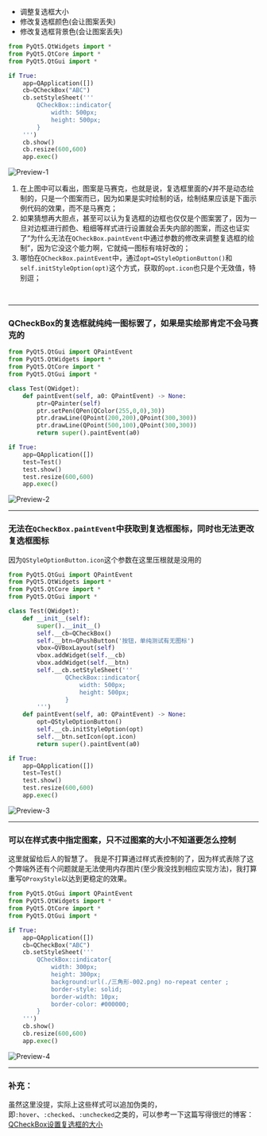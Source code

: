 - 调整复选框大小
- 修改复选框颜色(会让图案丢失)
- 修改复选框背景色(会让图案丢失)

```py
from PyQt5.QtWidgets import *
from PyQt5.QtCore import *
from PyQt5.QtGui import *

if True:
	app=QApplication([])
	cb=QCheckBox("ABC")
	cb.setStyleSheet('''
		QCheckBox::indicator{
			width: 500px;
			height: 500px;
		}
	''')
	cb.show()
	cb.resize(600,600)
	app.exec()
```
![Preview-1](./pict/1.png)

1. 在上图中可以看出，图案是马赛克，也就是说，复选框里面的√并不是动态绘制的，只是一个图案而已，因为如果是实时绘制的话，绘制结果应该是下面示例代码的效果，而不是马赛克；
2. 如果猜想再大胆点，甚至可以认为复选框的边框也仅仅是个图案罢了，因为一旦对边框进行颜色、粗细等样式进行设置就会丢失内部的图案，而这也证实了“为什么无法在``QCheckBox.paintEvent``中通过参数的修改来调整复选框的绘制”，因为它没这个能力啊，它就纯一图标有啥好改的；
3. 哪怕在``QCheckBox.paintEvent``中，通过``opt=QStyleOptionButton()``和``self.initStyleOption(opt)``这个方式，获取的``opt.icon``也只是个无效值，特别逗；

<br>

***

### QCheckBox的复选框就纯纯一图标罢了，如果是实绘那肯定不会马赛克的
```py
from PyQt5.QtGui import QPaintEvent
from PyQt5.QtWidgets import *
from PyQt5.QtCore import *
from PyQt5.QtGui import *

class Test(QWidget):
	def paintEvent(self, a0: QPaintEvent) -> None:
		ptr=QPainter(self)
		ptr.setPen(QPen(QColor(255,0,0),30))
		ptr.drawLine(QPoint(200,200),QPoint(300,300))
		ptr.drawLine(QPoint(500,100),QPoint(300,300))
		return super().paintEvent(a0)

if True:
	app=QApplication([])
	test=Test()
	test.show()
	test.resize(600,600)
	app.exec()
```

![Preview-2](./pict/2.png)


*** 

### 无法在``QCheckBox.paintEvent``中获取到复选框图标，同时也无法更改复选框图标

因为``QStyleOptionButton.icon``这个参数在这里压根就是没用的

```py
from PyQt5.QtGui import QPaintEvent
from PyQt5.QtWidgets import *
from PyQt5.QtCore import *
from PyQt5.QtGui import *

class Test(QWidget):
	def __init__(self):
		super().__init__()
		self.__cb=QCheckBox()
		self.__btn=QPushButton('按钮，单纯测试有无图标')
		vbox=QVBoxLayout(self)
		vbox.addWidget(self.__cb)
		vbox.addWidget(self.__btn)
		self.__cb.setStyleSheet('''
				QCheckBox::indicator{
					width: 500px;
					height: 500px;
				}
		''')
	def paintEvent(self, a0: QPaintEvent) -> None:
		opt=QStyleOptionButton()
		self.__cb.initStyleOption(opt)
		self.__btn.setIcon(opt.icon)
		return super().paintEvent(a0)

if True:
	app=QApplication([])
	test=Test()
	test.show()
	test.resize(600,600)
	app.exec()
```

![Preview-3](./pict/3.png)

***

### 可以在样式表中指定图案，只不过图案的大小不知道要怎么控制

这里就留给后人的智慧了。
我是不打算通过样式表控制的了，因为样式表除了这个弊端外还有个问题就是无法使用内存图片(至少我没找到相应实现方法)，我打算重写``QProxyStyle``以达到更稳定的效果。

```py
from PyQt5.QtGui import QPaintEvent
from PyQt5.QtWidgets import *
from PyQt5.QtCore import *
from PyQt5.QtGui import *

if True:
	app=QApplication([])
	cb=QCheckBox("ABC")
	cb.setStyleSheet('''
		QCheckBox::indicator{
			width: 300px;
			height: 300px;
			background:url(./三角形-002.png) no-repeat center ;
			border-style: solid;
			border-width: 10px;
			border-color: #000000;
		}
	''')
	cb.show()
	cb.resize(600,600)
	app.exec()
```

![Preview-4](./pict/4.png)

***

### 补充：

虽然这里没提，实际上这些样式可以追加伪类的，即``:hover``、``:checked``、``:unchecked``之类的，可以参考一下这篇写得很烂的博客：[QCheckBox设置复选框的大小](https://blog.csdn.net/qq_44723937/article/details/122815919)



